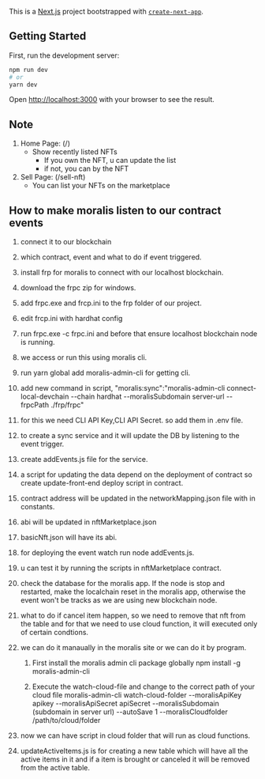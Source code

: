 This is a [Next.js](https://nextjs.org/) project bootstrapped with [`create-next-app`](https://github.com/vercel/next.js/tree/canary/packages/create-next-app).

## Getting Started

First, run the development server:

```bash
npm run dev
# or
yarn dev
```

Open [http://localhost:3000](http://localhost:3000) with your browser to see the result.

## Note
1. Home Page: (/)
    - Show recently listed NFTs
        - If you own the NFT, u can update the list
        - if not, you can by the NFT
2. Sell Page: (/sell-nft)
    - You can list your NFTs on the marketplace

## How to make moralis listen to our contract events
1. connect it to our blockchain
2. which contract, event and what to do if event triggered.
3. install frp for moralis to connect with our localhost blockchain.
4. download the frpc zip for windows.
5. add frpc.exe and frcp.ini to the frp folder of our project.
6. edit frcp.ini with hardhat config
7. run frpc.exe -c frpc.ini and before that ensure localhost blockchain node is running.
8. we access or run this using moralis cli.
9. run yarn global add moralis-admin-cli for getting cli.
10. add new command in script, "moralis:sync":"moralis-admin-cli connect-local-devchain --chain hardhat --moralisSubdomain server-url --frpcPath ./frp/frpc"
11. for this we need CLI API Key,CLI API Secret. so add them in .env file.
12. to create a sync service and it will update the DB by listening to the event trigger.
13. create addEvents.js file for the service.
14. a script for updating the data depend on the deployment of contract so create update-front-end deploy script in contract.
15. contract address will be updated in the networkMapping.json file with in constants.
16. abi will be updated in nftMarketplace.json
17. basicNft.json will have its abi.
18. for deploying the event watch run node addEvents.js.
19. u can test it by running the scripts in nftMarketplace contract.
20. check the database for the moralis app. 
If the node is stop and restarted, make the localchain reset in the moralis app, otherwise the event won't be tracks as we are using new blockchain node.
21. what to do if cancel item happen, so we need to remove that nft from the table and for that we need to use cloud function, it will executed only of certain condtions.
22. we can do it manaually in the moralis site or we can do it by program.
    1. First install the moralis admin cli package globally
        npm install -g moralis-admin-cli

    2. Execute the watch-cloud-file and change to the correct path of your cloud file
    moralis-admin-cli watch-cloud-folder
    --moralisApiKey apikey
    --moralisApiSecret apiSecret
    --moralisSubdomain (subdomain in server url)
    --autoSave 1
    --moralisCloudfolder /path/to/cloud/folder

23. now we can have script in cloud folder that will run as cloud functions.
24. updateActiveItems.js is for creating a new table which will have all the active items in it and if a item is brought or canceled it will be removed from the active table.
